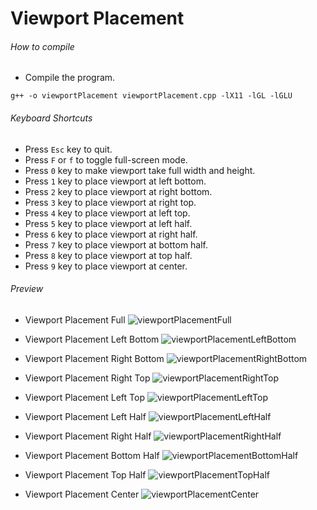 Viewport Placement
==================

###### How to compile

- Compile the program.

```
g++ -o viewportPlacement viewportPlacement.cpp -lX11 -lGL -lGLU

```

###### Keyboard Shortcuts
- Press ```Esc``` key to quit.
- Press ```F``` or ```f``` to toggle full-screen mode.
- Press ```0``` key to make viewport take full width and height.
- Press ```1``` key to place viewport at left bottom.
- Press ```2``` key to place viewport at right bottom.
- Press ```3``` key to place viewport at right top.
- Press ```4``` key to place viewport at left top.
- Press ```5``` key to place viewport at left half.
- Press ```6``` key to place viewport at right half.
- Press ```7``` key to place viewport at bottom half.
- Press ```8``` key to place viewport at top half.
- Press ```9``` key to place viewport at center.

###### Preview
* Viewport Placement Full
![viewportPlacementFull][viewportPlacementFull-image]

* Viewport Placement Left Bottom
![viewportPlacementLeftBottom][viewportPlacementLeftBottom-image]

* Viewport Placement Right Bottom
![viewportPlacementRightBottom][viewportPlacementRightBottom-image]

* Viewport Placement Right Top
![viewportPlacementRightTop][viewportPlacementRightTop-image]

* Viewport Placement Left Top
![viewportPlacementLeftTop][viewportPlacementLeftTop-image]

* Viewport Placement Left Half
![viewportPlacementLeftHalf][viewportPlacementLeftHalf-image]

* Viewport Placement Right Half
![viewportPlacementRightHalf][viewportPlacementRightHalf-image]

* Viewport Placement Bottom Half
![viewportPlacementBottomHalf][viewportPlacementBottomHalf-image]

* Viewport Placement Top Half
![viewportPlacementTopHalf][viewportPlacementTopHalf-image]

* Viewport Placement Center
![viewportPlacementCenter][viewportPlacementCenter-image]

[//]: # "Image declaration"

[viewportPlacementFull-image]: ./preview/viewportPlacementFull.png "OpenGl Viewport Placement Full"
[viewportPlacementLeftBottom-image]: ./preview/viewportPlacementLeftBottom.png "OpenGl Viewport Placement Left Bottom"
[viewportPlacementRightBottom-image]: ./preview/viewportPlacementRightBottom.png "OpenGl Viewport Placement Right Bottom"
[viewportPlacementRightTop-image]: ./preview/viewportPlacementRightTop.png "OpenGl Viewport Placement Right Top"
[viewportPlacementLeftTop-image]: ./preview/viewportPlacementLeftTop.png "OpenGl Viewport Placement Left Top"
[viewportPlacementLeftHalf-image]: ./preview/viewportPlacementLeftHalf.png "OpenGl Viewport Placement Left Half"
[viewportPlacementRightHalf-image]: ./preview/viewportPlacementRightHalf.png "OpenGl Viewport Placement Right Half"
[viewportPlacementBottomHalf-image]: ./preview/viewportPlacementBottomHalf.png "OpenGl Viewport Placement Bottom Half"
[viewportPlacementTopHalf-image]: ./preview/viewportPlacementTopHalf.png "OpenGl Viewport Placement Top Half"
[viewportPlacementCenter-image]: ./preview/viewportPlacementCenter.png "OpenGl Viewport Placement Center"
